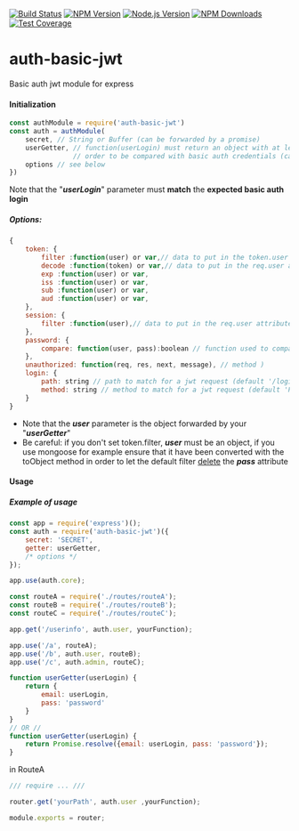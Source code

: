 [![Build Status][travis-image]][travis-url]
[![NPM Version][npm-image]][npm-url]
[![Node.js Version][node-version-image]][node-version-url]
[![NPM Downloads][downloads-image]][downloads-url]
[![Test Coverage][coveralls-image]][coveralls-url]

# auth-basic-jwt
Basic auth jwt module for express

#### Initialization

```js
const authModule = require('auth-basic-jwt')
const auth = authModule(
    secret, // String or Buffer (can be forwarded by a promise) 
    userGetter, // function(userLogin) must return an object with at least a "pass" attribute in 
                // order to be compared with basic auth credentials (can be forwarded by a promise)
    options // see below
})
```
Note that the "_**userLogin**_" parameter must **match** the **expected basic auth login**

##### Options:

```js
{
    token: {
        filter :function(user) or var,// data to put in the token.user attribute (default is the whole user param without the pass attribute)
        decode :function(token) or var,// data to put in the req.user attribute (default is the token.user data)
        exp :function(user) or var,
        iss :function(user) or var,  
        sub :function(user) or var,       
        aud :function(user) or var,       
    },
    session: {
        filter :function(user),// data to put in the req.user attribute (default is the whole user param without the pass attribute)
    },
    password: {
        compare: function(user, pass):boolean // function used to compare the user password (user.pass) and the provided credential (pass). Default is (user.pass == pass)
    },
    unauthorized: function(req, res, next, message), // method )
    login: {
        path: string // path to match for a jwt request (default '/login') 
        method: string // method to match for a jwt request (default 'POST')
    }
}
```
- Note that the _**user**_ parameter is the object forwarded by your "**_userGetter_**"
- Be careful: if you don't set token.filter, _**user**_ must be an object, 
if you use mongoose for example ensure that it have been converted with the toObject method
in order to let the default filter [delete](https://developer.mozilla.org/en-US/docs/Web/JavaScript/Reference/Operators/delete) the _**pass**_ attribute

#### Usage
##### Example of usage 
```js
const app = require('express')();
const auth = require('auth-basic-jwt')({
    secret: 'SECRET',
    getter: userGetter,
    /* options */
});

app.use(auth.core);

const routeA = require('./routes/routeA');
const routeB = require('./routes/routeB');
const routeC = require('./routes/routeC');

app.get('/userinfo', auth.user, yourFunction);

app.use('/a', routeA);
app.use('/b', auth.user, routeB);
app.use('/c', auth.admin, routeC);

function userGetter(userLogin) {
    return {
        email: userLogin,
        pass: 'password'
    }
}
// OR //
function userGetter(userLogin) {
    return Promise.resolve({email: userLogin, pass: 'password'});
}

```
in RouteA
```js
/// require ... ///

router.get('yourPath', auth.user ,yourFunction);

module.exports = router;
```

[npm-image]: https://img.shields.io/npm/v/auth-basic-jwt.svg
[npm-url]: https://npmjs.org/package/auth-basic-jwt
[downloads-image]: https://img.shields.io/npm/dm/auth-basic-jwt.svg
[downloads-url]: https://npmjs.org/package/auth-basic-jwt
[travis-image]: https://img.shields.io/travis/maxx-t/auth-basic-jwt.svg
[travis-url]: https://travis-ci.org/maxx-t/auth-basic-jwt
[node-version-image]: https://img.shields.io/node/v/auth-basic-jwt.svg
[node-version-url]: https://nodejs.org/en/download
[coveralls-image]: https://img.shields.io/coveralls/maxx-t/auth-basic-jwt/master.svg
[coveralls-url]: https://coveralls.io/r/maxx-t/auth-basic-jwt?branch=master
